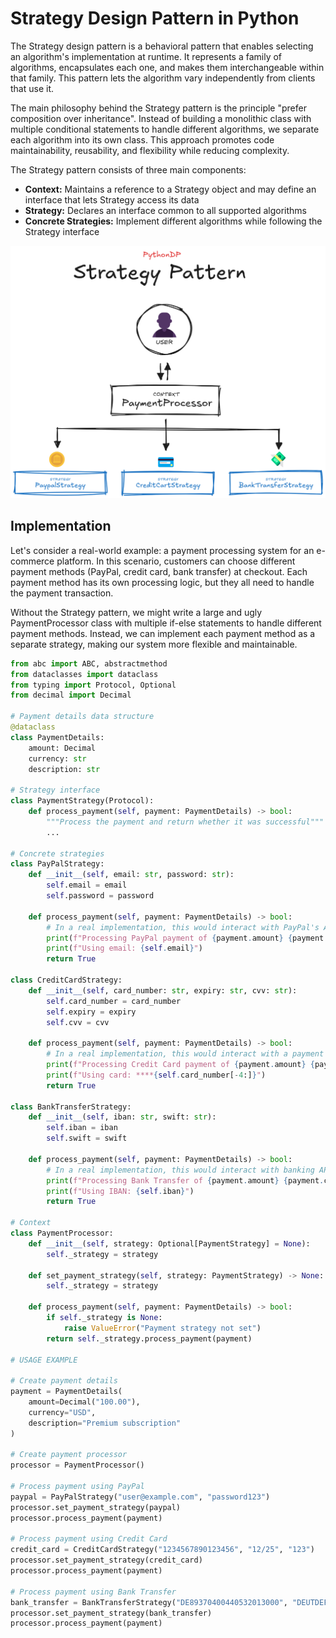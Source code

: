 # Strategy Design Pattern in Python
The Strategy design pattern is a behavioral pattern that enables selecting an algorithm's implementation at runtime. It represents a family of algorithms, encapsulates each one, and makes them interchangeable within that family. This pattern lets the algorithm vary independently from clients that use it.

The main philosophy behind the Strategy pattern is the principle "prefer composition over inheritance". Instead of building a monolithic class with multiple conditional statements to handle different algorithms, we separate each algorithm into its own class. This approach promotes code maintainability, reusability, and flexibility while reducing complexity.

The Strategy pattern consists of three main components:

- **Context:** Maintains a reference to a Strategy object and may define an interface that lets Strategy access its data
- **Strategy:** Declares an interface common to all supported algorithms
- **Concrete Strategies:** Implement different algorithms while following the Strategy interface

![Strategy Pattern Representation](/Behavioral/Strategy/res/strategy_visualization.png)

## Implementation
Let's consider a real-world example: a payment processing system for an e-commerce platform. In this scenario, customers can choose different payment methods (PayPal, credit card, bank transfer) at checkout. Each payment method has its own processing logic, but they all need to handle the payment transaction.

Without the Strategy pattern, we might write a large and ugly PaymentProcessor class with multiple if-else statements to handle different payment methods. Instead, we can implement each payment method as a separate strategy, making our system more flexible and maintainable.

```python
from abc import ABC, abstractmethod
from dataclasses import dataclass
from typing import Protocol, Optional
from decimal import Decimal

# Payment details data structure
@dataclass
class PaymentDetails:
    amount: Decimal
    currency: str
    description: str

# Strategy interface
class PaymentStrategy(Protocol):
    def process_payment(self, payment: PaymentDetails) -> bool:
        """Process the payment and return whether it was successful"""
        ...

# Concrete strategies
class PayPalStrategy:
    def __init__(self, email: str, password: str):
        self.email = email
        self.password = password
    
    def process_payment(self, payment: PaymentDetails) -> bool:
        # In a real implementation, this would interact with PayPal's API
        print(f"Processing PayPal payment of {payment.amount} {payment.currency}")
        print(f"Using email: {self.email}")
        return True

class CreditCardStrategy:
    def __init__(self, card_number: str, expiry: str, cvv: str):
        self.card_number = card_number
        self.expiry = expiry
        self.cvv = cvv
    
    def process_payment(self, payment: PaymentDetails) -> bool:
        # In a real implementation, this would interact with a payment gateway
        print(f"Processing Credit Card payment of {payment.amount} {payment.currency}")
        print(f"Using card: ****{self.card_number[-4:]}")
        return True

class BankTransferStrategy:
    def __init__(self, iban: str, swift: str):
        self.iban = iban
        self.swift = swift
    
    def process_payment(self, payment: PaymentDetails) -> bool:
        # In a real implementation, this would interact with banking APIs
        print(f"Processing Bank Transfer of {payment.amount} {payment.currency}")
        print(f"Using IBAN: {self.iban}")
        return True

# Context
class PaymentProcessor:
    def __init__(self, strategy: Optional[PaymentStrategy] = None):
        self._strategy = strategy
    
    def set_payment_strategy(self, strategy: PaymentStrategy) -> None:
        self._strategy = strategy
    
    def process_payment(self, payment: PaymentDetails) -> bool:
        if self._strategy is None:
            raise ValueError("Payment strategy not set")
        return self._strategy.process_payment(payment)

# USAGE EXAMPLE

# Create payment details
payment = PaymentDetails(
    amount=Decimal("100.00"),
    currency="USD",
    description="Premium subscription"
)

# Create payment processor
processor = PaymentProcessor()

# Process payment using PayPal
paypal = PayPalStrategy("user@example.com", "password123")
processor.set_payment_strategy(paypal)
processor.process_payment(payment)

# Process payment using Credit Card
credit_card = CreditCardStrategy("1234567890123456", "12/25", "123")
processor.set_payment_strategy(credit_card)
processor.process_payment(payment)

# Process payment using Bank Transfer
bank_transfer = BankTransferStrategy("DE89370400440532013000", "DEUTDEFF")
processor.set_payment_strategy(bank_transfer)
processor.process_payment(payment)
```